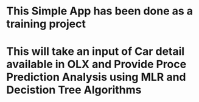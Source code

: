 # This Simple App has been done as a training project
# This will take an input of Car detail available in OLX and Provide Proce Prediction Analysis using MLR and Decistion Tree Algorithms
